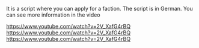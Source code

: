 It is a script where you can apply for a faction. The script is in German. You can see more information in the video 

https://www.youtube.com/watch?v=2V_XafG4rBQ
https://www.youtube.com/watch?v=2V_XafG4rBQ
https://www.youtube.com/watch?v=2V_XafG4rBQ
